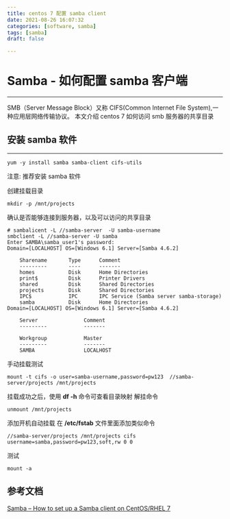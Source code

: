 ```yaml
---
title: centos 7 配置 samba client
date: 2021-08-26 16:07:32
categories: [software, samba]
tags: [samba]
draft: false

---
```

# Samba - 如何配置 samba 客户端
---
SMB（Server Message Block）又称 CIFS(Common Internet File System),一种应用层网络传输协议。
本文介绍 centos 7 如何访问 smb 服务器的共享目录


## 安装 samba 软件
---
```shell
yum -y install samba samba-client cifs-utils
```
注意: 推荐安装 samba 软件

创建挂载目录
```shell
mkdir -p /mnt/projects
```
确认是否能够连接到服务器，以及可以访问的共享目录
```shell
# sambalicent -L //samba-server  -U samba-username
smbclient -L //samba-server -U samba
Enter SAMBA\samba_user1's password:
Domain=[LOCALHOST] OS=[Windows 6.1] Server=[Samba 4.6.2]

	Sharename       Type      Comment
	---------       ----      -------
    homes           Disk      Home Directories
	print$          Disk      Printer Drivers
	shared          Disk      Shared Directories
    projects        Disk      Shared Directories
	IPC$            IPC       IPC Service (Samba server samba-storage)
	samba           Disk      Home Directories
Domain=[LOCALHOST] OS=[Windows 6.1] Server=[Samba 4.6.2]

	Server               Comment
	---------            -------

	Workgroup            Master
	---------            -------
    SAMBA                LOCALHOST
```
手动挂载测试
```shell
mount -t cifs -o user=samba-username,password=pw123  //samba-server/projects /mnt/projects
```
挂载成功之后，使用 **df -h** 命令可查看目录映射
解挂命令
```shell
unmount /mnt/projects
```
添加开机自动挂载
在 **/etc/fstab** 文件里面添加类似命令
```shell
//samba-server/projects /mnt/projects cifs username=samba,password=pw123,soft,rw 0 0
```
测试
```shell
mount -a
```

## 参考文档
[Samba – How to set up a Samba client on CentOS/RHEL 7](https://codingbee.net/rhcsa/samba-how-to-set-up-a-samba-client-on-centos-rhel-7)

